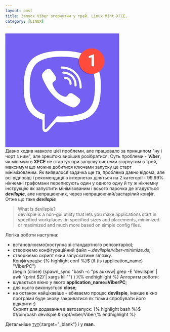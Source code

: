 ```yaml
---
layout: post
title: Запуск Viber згорнутим у трей. Linux Mint XFCE.
category: [LINUX]
---
```


![viber logo](/assets/media/viber.webp?style=head)  
Давно ходив навколо цієї проблеми, але працювало за принципом "ну і чорт з ним", але зрештою вирішив розібратися. Суть проблеми - ***Viber***, як мінімум в **XFCE** не стартує при запуску системи згорнутим в трей, максимум що можна добитися ключами запуску це старт мінімізованим. Як виявилося задачка ще та, проблема давно відома, але всі відповіді і рекомендації в інтернетах діляться на 2 категорії - 99.99% нікчемні графомани переписують один у одного одну й ту ж нікчемну інструкцію як запустити мінімізованим і всього парочка де згадується ***devilspie***, але непрацюючих, через непрацюючий/застарілий конфіг.<!--more-->  
Отже що таке ***devilspie***
>What is devilspie?  
>devilspie is a non-gui utility that lets you make applications start in specified workplaces, in specified sizes and placements, minimized or maximized and much more based on simple config files.

Логіка роботи наступна:
- встановлюємо(ноступна зі стандартного репозитарію);
- створюємо конфігураційний файл _~.devilspie/viber-minimize.ds_;
- створюємо скрипт який запускатиме зв'язку.  
Конфігурація:
    {% highlight conf %}$ (if (is (application_name) "ViberPC")  
    (begin
     (close)
     (spawn_sync "bash -c \"ps auxww| grep -E 'devilspie' | awk '{print \$2}'| xargs kill\"")
    )
){% endhighlight %}
Алгоритм роботи:
- шукається вікно у якого **application_name=ViberPC**;
- для нього виконується **close**;
- на останок найцікавіше - вбиваємо процес **devilspie**, інакше вікно програми буде знову закриватися як тільки спробувати його відкрити :)  
Скрипт для додавання в автозапуск:
    {% highlight bash %}$ #!/bin/bash
devilspie &
/opt/viber/Viber{% endhighlight %}

Детальніше [тут](https://help.ubuntu.com/community/Devilspie "Devilspie"){:target="_blank"} і у **man**.
